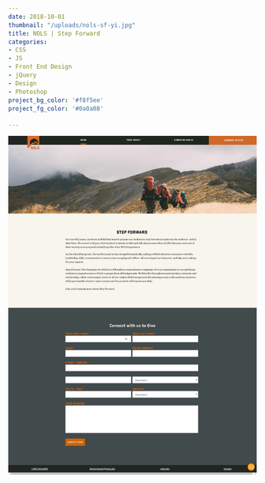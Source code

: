 ```yaml
---
date: 2018-10-01
thumbnail: "/uploads/nols-sf-yi.jpg"
title: NOLS | Step Forward
categories:
- CSS
- JS
- Front End Design
- jQuery
- Design
- Photoshop
project_bg_color: '#f8f5ee'
project_fg_color: '#0a0a08'

---
```

![](/uploads/nols-sf-home.jpg)